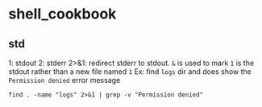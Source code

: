 # shell_cookbook

## std
1: stdout
2: stderr
2>&1: redirect stderr to stdout. `&` is used to mark `1` is the stdout rather than a new file named `1`
Ex: find `logs` dir and does show the `Permission denied` error message
```
find . -name "logs" 2>&1 | grep -v "Permission denied"
```   